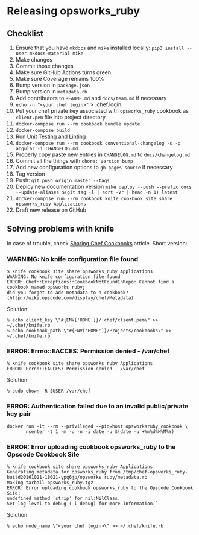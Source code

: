 # Releasing opsworks\_ruby

## Checklist

1. Ensure that you have `mkdocs` and `mike` installed locally: `pip3 install --user mkdocs-material mike`
1. Make changes
1. Commit those changes
1. Make sure GitHub Actions turns green
1. Make sure Coverage remains 100%
1. Bump version in `package.json`
1. Bump version in `metadata.rb`
1. Add contributors to `README.md` and `docs/team.md` if necessary
1. `echo -n "<your chef login>"` > .chef.login
1. Put your chef private key associated with `opsworks_ruby` cookbook as `client.pem` file into project directory
1. `docker-compose run --rm cookbook bundle update`
1. `docker-compose build`
1. Run [Unit Testing and Linting](TESTING.md#unit-testing-and-linting)
1. `docker-compose run --rm cookbook conventional-changelog -s -p angular -i CHANGELOG.md`
1. Properly copy paste new entries in `CHANGELOG.md` to `docs/changelog.md`
1. Commit all the things with `chore: Version bump`
1. Add new configuration options to `gh-pages-source` if necessary
1. Tag version
1. Push: `git push origin master --tags`
1. Deploy new documentation version `mike deploy --push --prefix docs --update-aliases $(git tag -l | sort -Vr | head -n 1) latest`
1. `docker-compose run --rm cookbook knife cookbook site share opsworks_ruby Applications`
1. Draft new release on GitHub

## Solving problems with knife

In case of trouble, check [Sharing Chef Cookbooks](http://fabiorehm.com/blog/2013/10/01/sharing-chef-cookbooks/)
article. Short version:

### WARNING: No knife configuration file found

```shell
$ knife cookbook site share opsworks_ruby Applications
WARNING: No knife configuration file found
ERROR: Chef::Exceptions::CookbookNotFoundInRepo: Cannot find a cookbook named opsworks_ruby;
did you forget to add metadata to a cookbook? (http://wiki.opscode.com/display/chef/Metadata)
```

Solution:

```shell
% echo client_key \"#{ENV['HOME']}/.chef/client.pem\" >> ~/.chef/knife.rb
% echo cookbook_path \"#{ENV['HOME']}/Projects/cookbooks\" >> ~/.chef/knife.rb
```

### ERROR: Errno::EACCES: Permission denied - /var/chef

```shell
% knife cookbook site share opsworks_ruby Applications
ERROR: Errno::EACCES: Permission denied - /var/chef
```

Solution:

```shell
% sudo chown -R $USER /var/chef
```

### ERROR: Authentication failed due to an invalid public/private key pair

```shell
docker run -it --rm --privileged --pid=host opsworksruby_cookbook \
       nsenter -t 1 -m -u -n -i date -u $(date -u +%m%d%H%M%Y)
```

### ERROR: Error uploading cookbook opsworks_ruby to the Opscode Cookbook Site

```shell
% knife cookbook site share opsworks_ruby Applications
Generating metadata for opsworks_ruby from /tmp/chef-opsworks_ruby-build20161021-18021-ypq6jp/opsworks_ruby/metadata.rb
Making tarball opsworks_ruby.tgz
ERROR: Error uploading cookbook opsworks_ruby to the Opscode Cookbook Site:
undefined method `strip' for nil:NilClass.
Set log level to debug (-l debug) for more information.`
```

Solution:

```shell
% echo node_name \"<your chef login>\" >> ~/.chef/knife.rb
```
